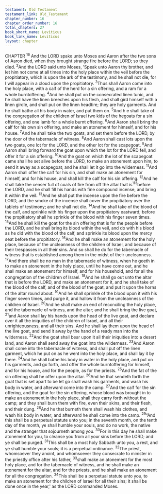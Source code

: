 ```yaml
---
testament: Old Testament
testament_link: Old_Testament
chapter_number: 16
chapter_order_number: 16
total_chapters: 27
book_short_name: Leviticus
book_link_name: Leviticus
layout: chapter
---
```


CHAPTER <sup>16</sup>
And the LORD spake unto Moses and Aaron after the two sons of Aaron died,
when they brought strange fire before the LORD; so they died. <sup>2</sup>And the LORD said
unto Moses, 'Speak unto Aaron thy brother, and let him not come at all times into the
holy  place  within  the  veil  before  the  propitiatory,  which  is  upon  the  ark  of  the
testimony, and he shall not die, for I will appear in a cloud upon the propitiatory. <sup>3</sup>Thus
shall Aaron come into the holy place, with a calf of the herd for a sin offering, and a ram
for a whole burnt­offering. <sup>4</sup>And he shall put on the consecrated linen tunic, and he
shall have the linen breeches upon his flesh, and shall gird himself with a linen girdle,
and shall put on the linen headtire; they are holy garments. And he shall bathe all his
body in water, and put them on. <sup>5</sup>And h e shall take of the congregation of the children
of Israel two kids of the he­goats for a sin offering, and one lamb for a whole burnt­
offering. <sup>6</sup>And Aaron shall bring the calf for his own sin offering, and make an
atonement for himself, and for his house. <sup>7</sup>And he shall take the two goats, and set
them before the LORD, by the door of the tabernacle of witness. <sup>8</sup>And Aaron shall cast
lots upon the two goats, one lot for the LORD, and the other lot for the scapegoat. <sup>9</sup>And
Aaron shall bring forward the goat upon which the lot for the LORD fell, and offer it for
a sin offering. <sup>10</sup>And the goat on which the lot of the scapegoat came shall he set alive
before the LORD, to make an atonement upon him, to send it away as a scapegoat; and
he shall let it go into the wilderness. <sup>11</sup>And Aaron shall offer the calf for his sin, and
shall make an atonement for himself, and for his house, and shall kill the calf for his
sin offering. <sup>12</sup>And he shall take the censer full of coals of fire from off the altar that is<sup>113</sup>before the LORD, and he shall fill his hands with fine compound incense, and bring it
within the veil. <sup>13</sup>And he shall put the incense upon the fire before the LORD, and the
smoke of the incense shall cover the propitiatory over the tablets of testimony; and he
shall not die. <sup>14</sup>And he shall take of the blood of the calf, and sprinkle with his finger
upon the propitiatory eastward; before the propitiatory shall he sprinkle of the blood
with his finger seven times. <sup>15</sup>And he shall kill the goat for the sin offering that is for
the people before the LORD, and he shall bring its blood within the veil, and do with his
blood as he did with the blood of the calf, and sprinkle its blood upon the mercy seat
before the propitiatory. <sup>16</sup>And he shall make an atonement for the holy place, because
of the uncleanness of the children of Israel, and because of their trespasses in all their
sins. And so shall he do for the tabernacle of witness that is established among them in
the midst of their uncleanness. <sup>17</sup>And there shall be no man in the tabernacle of
witness, when he goeth in to make an atonement in the holy place, until he have come
out, and he shall make an atonement for himself, and for his household, and for all the
congregation of the children of Israel. <sup>18</sup>And he shall go out unto the altar that is before
the LORD, and make an atonement for it, and he shall take of the blood of the calf, and
of the blood of the goat, and put it upon the horns of the altar round about. <sup>19</sup>And he
shall sprinkle of the blood upon it with his finger seven times, and purge it, and hallow
it from the uncleanness of the children of Israel. <sup>20</sup>And he shall make an end of
reconciling the holy place, and the tabernacle of witness, and the altar; and he shall
bring the live goat, <sup>21</sup>and Aaron shall lay his hands upon the head of the live goat, and
declare over it all the iniquities of the children of Israel, and all their unrighteousness,
and all their sins. And he shall lay them upon the head of the live goat, and send it
away by the hand of a ready man into the wilderness. <sup>22</sup>And the goat shall bear upon it
all their iniquities into a desert land, and Aaron shall send away the goat into the
wilderness. <sup>23</sup>And Aaron shall come into the tabernacle of witness, and shall put off the
linen garment, which he put on as he went into the holy place, and shall lay it by there.
<sup>24</sup>And he shall bathe his body in water in the holy place, and put on his garments, and
go forth, and offer the whole burnt­offering for himself, and for his house, and for the
people, as for the priests. <sup>25</sup>And the fat of the sin offering shall he offer upon the altar.
<sup>26</sup>And he that sendeth forth the goat that is set apart to be let go shall wash his
garments, and wash his body in water, and afterward come into the camp. <sup>27</sup>And the
calf for the sin offering, and the goat for the sin offering, whose blood was brought in to
make an atonement in the holy place, shall they carry forth without the camp; and they
shall burn them with fire, even their skins, and their flesh, and their dung. <sup>28</sup>And he
that burneth them shall wash his clothes, and wash his body in water; and afterward
he shall come into the camp. 
<sup>29</sup>“And this shall be a perpetual statute unto you; in the seventh month, on the
tenth day of the month, ye shall humble your souls, and do no work, the native and the
stranger that sojourneth among you. <sup>30</sup>For in this day he shall make atonement for
you, to cleanse you from all your sins before the LORD; and ye shall be purged. <sup>31</sup>This
shall be a most holy Sabbath unto you, a rest, and ye shall humble your souls; it is a
perpetual ordinance. <sup>32</sup>The priest, whomsoever they anoint, and whomsoever they
consecrate to minister in the priestly office after his father, <sup>33</sup>shall make an atonement
for the most holy place, and for the tabernacle of witness, and he shall make an
atonement for the altar, and for the priests, and he shall make an atonement for all the
congregation. <sup>34</sup>This shall be a perpetual statute unto you, to make an atonement for
the children of Israel for all their sins; it shall be done once in the year,' as the LORD
commanded Moses.